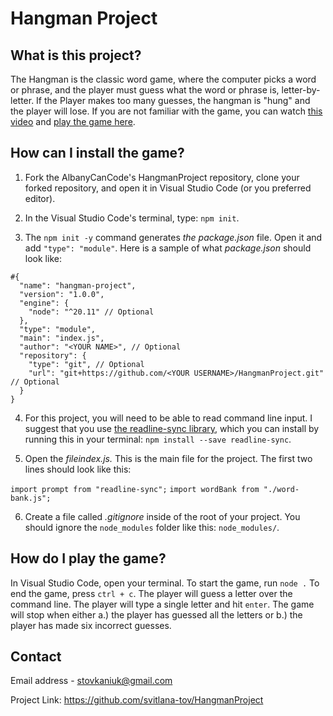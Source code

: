 # Hangman Project

## What is this project?

The Hangman is the classic word game, where the computer picks a word or phrase, and the player must guess what the word or phrase is, letter-by-letter. If the Player makes too many guesses, the hangman is "hung" and the player will lose.
If you are not familiar with the game, you can watch [this video](https://www.youtube.com/watch?v=j-pBzBvJVKc) and [play the game here](https://hangmanwordgame.com/?fca=1&success=0#/).

## How can I install the game?

1. Fork the AlbanyCanCode's HangmanProject repository, clone your forked repository, and open it in Visual Studio Code (or you preferred editor).

2. In the Visual Studio Code's terminal, type: `npm init`.

3. The `npm init -y` command generates _the package.json_ file. Open it and add `"type": "module"`. Here is a sample of what _package.json_ should look like:

```
#{
  "name": "hangman-project",
  "version": "1.0.0",
  "engine": {
    "node": "^20.11" // Optional
  },
  "type": "module",
  "main": "index.js",
  "author": "<YOUR NAME>", // Optional
  "repository": {
    "type": "git", // Optional
    "url": "git+https://github.com/<YOUR USERNAME>/HangmanProject.git" // Optional
  }
}
```

4. For this project, you will need to be able to read command line input. I suggest that you use [the readline-sync library](https://github.com/anseki/readline-sync), which you can install by running this in your terminal: `npm install --save readline-sync`.

5. Open the _fileindex.js._ This is the main file for the project. The first two lines should look like this:

`import prompt from "readline-sync";`
`import wordBank from "./word-bank.js";`

6. Create a file called _.gitignore_ inside of the root of your project. You should ignore the `node_modules` folder like this: `node_modules/`.

## How do I play the game?

In Visual Studio Code, open your terminal.
To start the game, run `node .`
To end the game, press `ctrl + c`.
The player will guess a letter over the command line. The player will type a single letter and hit `enter`.
The game will stop when either a.) the player has guessed all the letters or b.) the player has made six incorrect guesses.

## Contact

Email address - stovkaniuk@gmail.com

Project Link: https://github.com/svitlana-tov/HangmanProject
